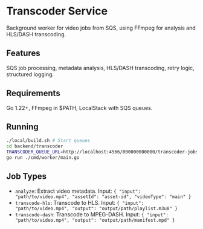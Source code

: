 # Transcoder Service

Background worker for video jobs from SQS, using FFmpeg for analysis and HLS/DASH transcoding.

## Features
SQS job processing, metadata analysis, HLS/DASH transcoding, retry logic, structured logging.

## Requirements
Go 1.22+, FFmpeg in $PATH, LocalStack with SQS queues.

## Running
```bash
./local/build.sh # Start queues
cd backend/transcoder
TRANSCODER_QUEUE_URL=http://localhost:4566/000000000000/transcoder-jobs \
go run ./cmd/worker/main.go
```

## Job Types
- `analyze`: Extract video metadata. Input: `{ "input": "path/to/video.mp4", "assetId": "asset-id", "videoType": "main" }`
- `transcode-hls`: Transcode to HLS. Input: `{ "input": "path/to/video.mp4", "output": "output/path/playlist.m3u8" }`
- `transcode-dash`: Transcode to MPEG-DASH. Input: `{ "input": "path/to/video.mp4", "output": "output/path/manifest.mpd" }`
